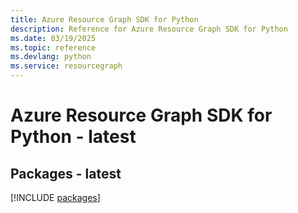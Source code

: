 ```yaml
---
title: Azure Resource Graph SDK for Python
description: Reference for Azure Resource Graph SDK for Python
ms.date: 03/19/2025
ms.topic: reference
ms.devlang: python
ms.service: resourcegraph
---
```

# Azure Resource Graph SDK for Python - latest
## Packages - latest
[!INCLUDE [packages](resource-graph-index.md)]